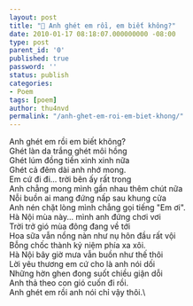 ```yaml
---
layout: post
title: "🌺 Anh ghét em rồi, em biết không?"
date: 2010-01-17 08:18:07.000000000 -08:00
type: post
parent_id: '0'
published: true
password: ''
status: publish
categories:
- Poem
tags: [poem]
author: thu4nvd
permalink: "/anh-ghet-em-roi-em-biet-khong/"
---
```


Anh ghét em rồi em biết không?\
Ghét làn da trắng ghét môi hồng\
Ghét lúm đồng tiền xinh xinh nữa\
Ghét cả đêm dài anh nhớ mong.\
Em cứ đi đi... trời bên ấy rất trong\
Anh chẳng mong mình gần nhau thêm chút nữa\
Nỗi buồn ai mang đứng nấp sau khung cửa\
Anh nén chặt lòng mình chẳng gọi tiếng "Em ơi".\
Hà Nội mùa này... mình anh đứng chơi vơi\
Trời trở gió mùa đông đang về tới\
Hoa sữa vẫn nồng nàn như nụ hôn đầu rất vội\
Bỗng chốc thành kỷ niệm phía xa xôi.\
Hà Nội bây giờ mưa vẫn buồn như thế thôi\
Lời yêu thương em cứ cho là anh nói dối\
Những hờn ghen đong suốt chiều giận dỗi\
Anh thả theo con gió cuốn đi rồi.\
Anh ghét em rồi anh nói chỉ vậy thôi.\

